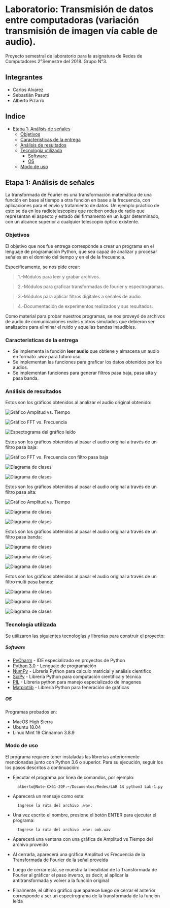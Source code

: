 # Laboratorio: Transmisión de datos entre computadoras (variación transmisión de imagen vía cable de audio).

Proyecto semestral de laboratorio para la asignatura de Redes de Computadores 2°Semestre del 2018. Grupo N°3.

## Integrantes
- Carlos Alvarez
- Sebastián Pasutti
- Alberto Pizarro

## Indice 

- [Etapa 1: Análisis  de señales](#etapa-1-an%C3%A1lisis--de-se%C3%B1ales)
  - [Objetivos](#objetivos)
  - [Caracteristicas de la entrega](#caracteristicas-de-la-entrega)
  - [Análisis de resultados](#an%C3%A1lisis-de-resultados)
  - [Tecnología utilizada](#tecnolog%C3%ADa-utilizada)
      - [Software](#software)
      - [OS](#os)
  - [Modo de uso](#modo-de-uso) 

## Etapa 1: Análisis  de señales

La transformada de Fourier es una transformación matemática de una función en base al tiempo a otra función en base a la frecuencia, con aplicaciones para el envío y tratamiento de datos. Un ejemplo práctico de esto se da 
en los radiotelescopios que reciben ondas de radio que representan el aspecto y estado del firmamento en un lugar determinado, con un alcance superior a cualquier telescopio óptico existente.

### Objetivos
El objetivo que nos fue entrega corresponde a crear un programa en el lenguaje de programación Python, que sea capaz de analizar y procesar señales en el dominio del tiempo y en el de la frecuencia.

Específicamente, se nos pide crear:
>1.-Módulos para leer y grabar archivos.

>2.-Módulos para graficar transformadas de fourier y espectrogramas.

>3.-Módulos para aplicar filtros digitales a señales de audio.

>4.-Documentación de experimentos realizados y sus resultados.

Como material para probar nuestros programas, se nos proveyó de archivos de audio de comunicaciones reales y otros simulados que debieron ser analizados para eliminar el ruido y aquellas bandas inaudibles.

### Caracteristicas de la entrega 
  - Se implementa la función **leer audio** que obtiene y almacena un audio en formato *.wav* para futuro uso.
  - Se implementan las funciones para graficar los datos obtenidos por los audios.
  - Se implementan funciones para generar filtros pasa baja, pasa alta y pasa banda.
  
### Análisis de resultados

Estos son los gráficos obtenidos al analizar el audio original obtenido:

![Gráfico Amplitud vs. Tiempo](Images/Etapa1/Prueba_A_1.jpg)

![Gráfico FFT vs. Frecuencia ](Images/Etapa1/Prueba_A_2.jpg)

![Espectograma del gráfico leído](Images/Etapa1/Prueba_A_3.jpg)

Estos son los gráficos obtenidos al pasar el audio original a través de un filtro pasa baja:

![Gráfico FFT vs. Frecuencia con filtro pasa baja](Images/Etapa1/Prueba_A_f_baja_1.jpg)

![Diagrama de clases](Images/Etapa1/Prueba_A_f_baja_2.jpg)

![Diagrama de clases](Images/Etapa1/Prueba_A_f_baja_3.jpg)

Estos son los gráficos obtenidos al pasar el audio original a través de un filtro pasa alta:

![Gráfico Amplitud vs. Tiempo](Images/Etapa1/Prueba_A_f_alta_1.jpg)

![Diagrama de clases](Images/Etapa1/Prueba_A_f_alta_2.jpg)

![Diagrama de clases](Images/Etapa1/Prueba_A_f_alta_3.jpg)

Estos son los gráficos obtenidos al pasar el audio original a través de un filtro pasa banda:

![Diagrama de clases](Images/Etapa1/Prueba_A_f_band_1.jpg)

![Diagrama de clases](Images/Etapa1/Prueba_A_f_band_2.jpg)

![Diagrama de clases](Images/Etapa1/Prueba_A_f_band_3.jpg)

Estos son los gráficos obtenidos al pasar el audio original a través de un filtro multi pasa banda:

![Diagrama de clases](Images/Etapa1/Prueba_A_f_band_4.jpg)

![Diagrama de clases](Images/Etapa1/Prueba_A_f_band_5.jpg)

![Diagrama de clases](Images/Etapa1/Prueba_A_f_band_6.jpg)


### Tecnología utilizada
Se utilizaron las siguientes tecnologías y librerías para construir el proyecto:

##### Software
* [PyCharm](https://www.jetbrains.com/pycharm/download/#section=linux) - IDE especializado en proyectos de Python
* [Python 3.0](https://www.python.org/download/releases/3.0/)  - Lenguaje de programación
* [NumPy](http://www.numpy.org/)   - Librería Python para calculo matricial y análisis cientifico
* [SciPy](https://www.scipy.org/) - Librería Python para computación científica y técnica
* [PIL](https://pypi.org/project/PIL/) - Librería python para manejo especializado de imagenes
* [Matplotlib](https://matplotlib.org/) - Librería Python para feneración de gráficas

##### OS


Programas probados en:
* MacOS High Sierra
* Ubuntu 18.04
* Linux Mint 19 Cinnamon 3.8.9


### Modo de uso

El programa requiere tener instaladas las librerías anteriormente mencionadas junto con Python 3.6 o superior. Para su ejecución, seguir los los pasos descritos a continuación:

- Ejecutar el programa por línea de comandos, por ejemplo:

        alberto@Note-CX61-2QF:~/Documentos/Redes/LAB 1$ python3 Lab-1.py

- Aparecerá un mensaje como este:
        
        Ingrese la ruta del archivo .wav: 

- Una vez escrito el nombre, presione el botón ENTER para ejecutar el programa:

        Ingrese la ruta del archivo .wav: ook.wav
- Aparecerá una ventana con una gráfica de Amplitud vs Tiempo del archivo proveído
- Al cerrarla, aparecerá una gráfica Amplitud vs Frecuencia de la Transformada de Fourier de la señal proveída
- Luego de cerrar esta, se muestra la linealidad de la Transformada de Fourier al gráficar el paso inverso, es decir, al aplicar la antitransformada y volver a la función original
- Finalmente, el último gráfico que aparece luego de cerrar el anterior corresponde a ser un espectrograma de la transformada de la función leída
